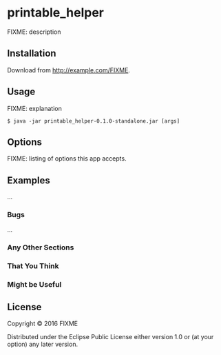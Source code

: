 # printable_helper

FIXME: description

## Installation

Download from http://example.com/FIXME.

## Usage

FIXME: explanation

    $ java -jar printable_helper-0.1.0-standalone.jar [args]

## Options

FIXME: listing of options this app accepts.

## Examples

...

### Bugs

...

### Any Other Sections
### That You Think
### Might be Useful

## License

Copyright © 2016 FIXME

Distributed under the Eclipse Public License either version 1.0 or (at
your option) any later version.
